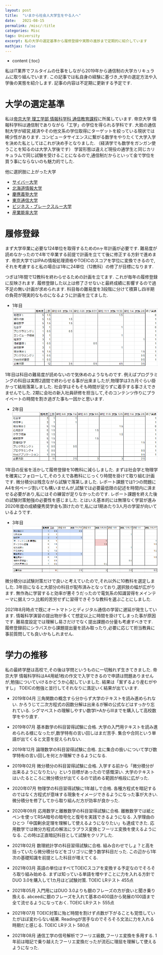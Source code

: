 ```yaml
---
layout: post
title:  "いまから社会人大学生をやる人へ"
date:   2021-08-15
permalink: /misc/:title
categories: Misc
tags: University 
excerpt: 私の大学の選定基準から履修登録や実際の進捗まで定期的に紹介しています
mathjax: false
---
```


* content
{:toc}

私はIT業界でフルタイムの仕事をしながら2019年から通信制の大学カリキュラムに取り組んでいます.
この記事では私自身の経験に基づき,大学の選定方法や入学後の実態を紹介します.
記事の内容は不定期に更新する予定です.

# 大学の選定基準

私は[帝京大学 理工学部 情報科学科 通信教育課程](https://www.teikyo-u.ac.jp/faculties/correspondence/science_tech)に所属しています.
帝京大学 情報科学科は通信制でありながら「工学」の学位を得られる学科です.
大抵の通信制大学が経営,経済やその他文系の学位取得にターゲットを絞っている現状では稀少性があります.
コンピュータサイエンスに繋がる数学をやりたくて大学入学を決めた私としてはこれが決め手となりました.
（経済学でも数学をガンガン使うことを知るのは大学入学後です）
学習形態は違えど現役の通学生と同じカリキュラムで同じ試験を受けることになるので,通信制だからといって金で学位を買う事にならないのも魅力的でした.

他に選択肢に上がった大学
- [サイバー大学](https://www.cyber-u.ac.jp/)
- [北海道情報大学](https://tsushin.do-johodai.ac.jp/)
- [慶應義塾大学](https://www.tsushin.keio.ac.jp/)
- [東京通信大学](https://www.internet.ac.jp/)
- [ビジネス・ブレークスルー大学](https://bbt.ac/academics/it)
- [産業能率大学](https://www.sanno.ac.jp/tukyo/)

# 履修登録

まず大学卒業に必要な124単位を取得するためのnヶ年計画が必要です.
難易度が読めなかったので4年で卒業する前提で計画を立てて後に修正する方針で進めます.
帝京大学ではIPAの情報処理資格やTOEICのスコアを学位に変換できるので,それを考慮すると私の場合は1年に24単位（12教科）の修了が目標になります.

つぎは1年間で12教科を終わらせるための計画を立てます.
これが毎年の履修登録に反映されます.
履修登録した以上は修了させないと最終成績に影響するので過不足の無い計画が求められます.
科目毎の難易度を3段階に分けて積算し四半期の負荷が現実的なものになるように計画を立てました.

- 1年目  
![](/images/university/2021-08-15-17-52-49.png)

1年目は科目の難易度が読めないので気休めのようなものです.
例えばプログラミングの科目は実際2週間で終わらせる事が出来ましたが,物理学は3カ月ぐらい掛かって結局落第しました.
社会学はそもそも時間が足りずに着手する事さえできませんでした.
2期に会社の新入社員研修を担当して,そのコンテンツ作りにプライベートの時間を割き過ぎた事も一因かと思います.

- 2年目  
![](/images/university/2021-08-15-18-14-37.png)

1年目の反省を活かして履修登録を10教科に減らしました.
まずは社会学と物理学を確実にフォローして,そのうえで各教科にじっくり時間を掛けて取り組む計画です.
微分積分は残念ながら試験で落第しました.
レポート課題では1つの問題にA4を何ページ割いても構いませんが,試験では必要最低限の記述を時間内に済ませる必要があり,私にはその練習が足りなかったのです.
レポート課題を終えた後の試験対策勉強の必要性を感じました.
とはいえ基本的には無理なく学習が進み2020年度の成績優秀奨学金も頂けたので,私には1期あたり3人月の学習が向いているようです.


- 3年目
![](/images/university/2021-08-15-17-34-23.png)

微分積分は試験対策だけで良いと考えていたので,それ以外に10教科を選定しました.
3年目になると大部分の科目が配布済みとなっており,選択肢の幅が広がります.
無作為に学習すると効率が悪そうだったので電気系の知識習得をメインテーマに据えつつ,比較的苦労せずに習得できそうな教科を選ぶことにしました.

2021年8月時点で既にオートマトンとディジタル通信の学習に遅延が発生しています.
情報科学演習の提出物が多くて想定以上に時間を掛けてしまった事が原因です.
難易度設定では理解し易さだけでなく提出課題の分量も考慮すべきです.
履修登録前にシラバスから課題提出量を読み取ったり,必要に応じて担当教員に事前質問しても良いかもしれません.

# 学力の推移

私の最終学歴は高校で,その後は学問というものに一切触れず生きてきました.
帝京大学 情報科学科はA4用紙1枚の作文で入学できるので申請は問題ありませんが,勉強についていけるかどうか心配していました.
結果は「案ずるより産むがやすし」
TOEICの勉強と並行してそれなりに満足いく結果が出ています.

- 2019年04月
三角関数の概念すら分からず大学のテキストを読み進められない.
かろうじて二次方程式の因数分解は出来るが解の公式などはすっかり忘れている.
シグマベストの理解しやすい数学Ⅰ+AからⅢまでを購入して高校数学をやり直す.

- 2019年07月
基本数学の科目習得試験に合格.
大学の入門用テキストを読み進められる様になったが,数学特有の言い回しはまだ苦手.
集合や合同という単語が出てくると文意を捉えられない.

- 2019年12月
論理数学の科目習得試験に合格.
主に集合の扱いについて学び数学特有の言い回しを何とか理解できるようになる.

- 2019年02月
微分積分の科目習得試験に合格.
入学する前から「微分積分が出来るようになりたい」という目標があったので感慨深い.
大学のテキストはいたるところに微分積分が出てくるので読める範囲が格段に広がった.

- 2020年07月
物理学の科目習得試験に1年越しで合格.
各種方程式を暗記するのではなく方程式が意味する現象をイメージできるようになった事が大きい.
微分積分を修了してから取り組んだ方が効率が良かった.

- 2020年09月
応用数学と離散数学の科目習得試験に合格.
離散数学では紙とペンを使ってRSA暗号の暗号化と復号を実践できるようになる.
入学理由のひとつ「中国剰余定理を理解して使えるようになりたい」も達成できた.
応用数学では微分方程式の解法にラプラス変換とフーリエ変換を使えるようになる.
この時は正直暗記科目として試験をクリアした.

- 2021年02月
数理統計学の科目習得試験に合格.
組み合わせでしょ？と高を括っていたら微分積分などをゴリゴリに使う数学科目だった.
この辺から1年次の基礎知識を前提とした科目が増えてくる.

- 2021年03月
英語の単位はすべてTOEICスコアを変換する予定なのでそろそろ取り組み始める.
まずは知っている単語を増やすことに力を入れる方針でDUO 3.0を購入して1カ月ほど試験対策.
TOEIC LRテスト 455点

- 2021年05月
入門用にはDUO 3.0よりも銀のフレーズの方が良いと聞き乗り換える.
abceedに銀のフレーズを入れて基本の400語から発展の100語まで全て流せるようになっておく.
TOEIC LRテスト 555点

- 2021年07月
TOEIC対策に殆ど時間を割けず点数が下がることも覚悟していたがほぼ変わらない結果.
Readingが苦手なのでそろそろ文法に力を入れる時期だと感じる.
TOEIC LRテスト 580点

- 2021年08月
通信工学の信号解析でフーリエ級数,フーリエ変換を多用する.
1年前は暗記で乗り越えたフーリエ変換だったが流石に理屈を理解して使えるようになった.
